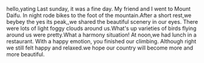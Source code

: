 hello,yating
Last sunday, it was a fine day. My friend and I went to Mount Daifu.
In night rode bikes to the foot of the mountain.After a short rest,we beybey the yes its peak,,we shared the beautiful scenery in our eyes. There were lots of light foggy clouds around us.What's up varieties of birds flying around us were pretty.What a harmony situation! At noon,we had lunch in a restaurant. With a happy emotion, you finished our climbing.
Although right we still felt happy and relaxed.we hope our country will become more and more beautiful.
